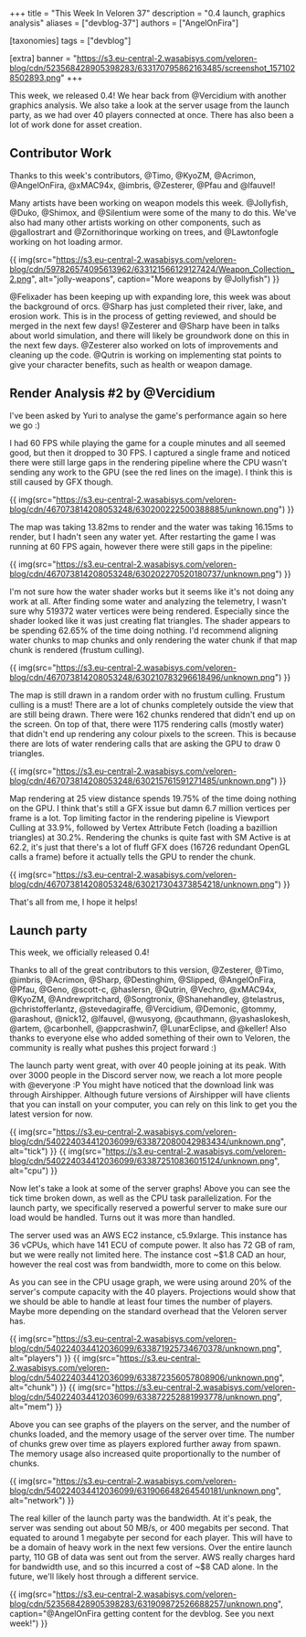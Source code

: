 +++
title = "This Week In Veloren 37"
description = "0.4 launch, graphics analysis"
aliases = ["devblog-37"]
authors = ["AngelOnFira"]

[taxonomies]
tags = ["devblog"]

[extra]
banner = "https://s3.eu-central-2.wasabisys.com/veloren-blog/cdn/523568428905398283/633170795862163485/screenshot_1571028502893.png"
+++

This week, we released 0.4! We hear back from @Vercidium with another graphics analysis. We also take a look at the server usage from the launch party, as we had over 40 players connected at once. There has also been a lot of work done for asset creation.

## Contributor Work

Thanks to this week's contributors, @Timo, @KyoZM, @Acrimon, @AngelOnFira, @xMAC94x, @imbris, @Zesterer, @Pfau and @lfauvel!

Many artists have been working on weapon models this week. @Jollyfish, @Duko, @Shimox, and @Silentium were some of the many to do this. We've also had many other artists working on other components, such as @gallostrart and @Zornithorinque working on trees, and @Lawtonfogle working on hot loading armor.

{{ img(src="https://s3.eu-central-2.wasabisys.com/veloren-blog/cdn/597826574095613962/633121566129127424/Weapon_Collection_2.png", alt="jolly-weapons", caption="More weapons by @Jollyfish") }}

@Felixader has been keeping up with expanding lore, this week was about the background of orcs. @Sharp has just completed their river, lake, and erosion work. This is in the process of getting reviewed, and should be merged in the next few days! @Zesterer and @Sharp have been in talks about world simulation, and there will likely be groundwork done on this in the next few days. @Zesterer also worked on lots of improvements and cleaning up the code. @Qutrin is working on implementing stat points to give your character benefits, such as health or weapon damage.

## Render Analysis #2 by @Vercidium

I've been asked by Yuri to analyse the game's performance again so here we go :)

I had 60 FPS while playing the game for a couple minutes and all seemed good, but then it dropped to 30 FPS. I captured a single frame and noticed there were still large gaps in the rendering pipeline where the CPU wasn't sending any work to the GPU (see the red lines on the image). I think this is still caused by GFX though.

{{ img(src="https://s3.eu-central-2.wasabisys.com/veloren-blog/cdn/467073814208053248/630200222500388885/unknown.png") }}

The map was taking 13.82ms to render and the water was taking 16.15ms to render, but I hadn't seen any water yet. After restarting the game I was running at 60 FPS again, however there were still gaps in the pipeline:

{{ img(src="https://s3.eu-central-2.wasabisys.com/veloren-blog/cdn/467073814208053248/630202270520180737/unknown.png") }}

I'm not sure how the water shader works but it seems like it's not doing any work at all. After finding some water and analyzing the telemetry, I wasn't sure why 519372 water vertices were being rendered. Especially since the shader looked like it was just creating flat triangles. The shader appears to be spending 62.65% of the time doing nothing. I'd recommend aligning water chunks to map chunks and only rendering the water chunk if that map chunk is rendered (frustum culling).

{{ img(src="https://s3.eu-central-2.wasabisys.com/veloren-blog/cdn/467073814208053248/630210783296618496/unknown.png") }}

The map is still drawn in a random order with no frustum culling. Frustum culling is a must! There are a lot of chunks completely outside the view that are still being drawn. There were 162 chunks rendered that didn't end up on the screen. On top of that, there were 1175 rendering calls (mostly water) that didn't end up rendering any colour pixels to the screen. This is because there are lots of water rendering calls that are asking the GPU to draw 0 triangles.

{{ img(src="https://s3.eu-central-2.wasabisys.com/veloren-blog/cdn/467073814208053248/630215761591271485/unknown.png") }}

Map rendering at 25 view distance spends 19.75% of the time doing nothing on the GPU. I think that's still a GFX issue but damn 6.7 million vertices per frame is a lot. Top limiting factor in the rendering pipeline is Viewport Culling at 33.9%, followed by Vertex Attribute Fetch (loading a bazillion triangles) at 30.2%. Rendering the chunks is quite fast with SM Active is at 62.2, it's just that there's a lot of fluff GFX does (16726 redundant OpenGL calls a frame) before it actually tells the GPU to render the chunk.

{{ img(src="https://s3.eu-central-2.wasabisys.com/veloren-blog/cdn/467073814208053248/630217304373854218/unknown.png") }}

That's all from me, I hope it helps!

## Launch party

This week, we officially released 0.4!

Thanks to all of the great contributors to this version, @Zesterer, @Timo, @imbris, @Acrimon, @Sharp, @Destinghim, @Slipped, @AngelOnFira, @Pfau, @Geno, @scott-c, @haslersn, @Qutrin, @Vechro, @xMAC94x, @KyoZM, @Andrewpritchard, @Songtronix, @Shanehandley, @telastrus, @christofferlantz, @stevedagiraffe, @Vercidium, @Demonic, @tommy, @arashout, @nick12, @lfauvel, @wusyong, @cauthmann, @yashaslokesh, @artem, @carbonhell, @appcrashwin7, @LunarEclipse, and @keller! Also thanks to everyone else who added something of their own to Veloren, the community is really what pushes this project forward :)

The launch party went great, with over 40 people joining at its peak. With over 3000 people in the Discord server now, we reach a lot more people with @everyone :P You might have noticed that the download link was through Airshipper. Although future versions of Airshipper will have clients that you can install on your computer, you can rely on this link to get you the latest version for now.

{{ img(src="https://s3.eu-central-2.wasabisys.com/veloren-blog/cdn/540224034412036099/633872080042983434/unknown.png", alt="tick") }}
{{ img(src="https://s3.eu-central-2.wasabisys.com/veloren-blog/cdn/540224034412036099/633872510836015124/unknown.png", alt="cpu") }}

Now let's take a look at some of the server graphs! Above you can see the tick time broken down, as well as the CPU task parallelization. For the launch party, we specifically reserved a powerful server to make sure our load would be handled. Turns out it was more than handled.

The server used was an AWS EC2 instance, c5.9xlarge. This instance has 36 vCPUs, which have 141 ECU of compute power. It also has 72 GB of ram, but we were really not limited here. The instance cost ~$1.8 CAD an hour, however the real cost was from bandwidth, more to come on this below.

As you can see in the CPU usage graph, we were using around 20% of the server's compute capacity with the 40 players. Projections would show that we should be able to handle at least four times the number of players. Maybe more depending on the standard overhead that the Veloren server has.

{{ img(src="https://s3.eu-central-2.wasabisys.com/veloren-blog/cdn/540224034412036099/633871925734670378/unknown.png", alt="players") }}
{{ img(src="https://s3.eu-central-2.wasabisys.com/veloren-blog/cdn/540224034412036099/633872356057808906/unknown.png", alt="chunk") }}
{{ img(src="https://s3.eu-central-2.wasabisys.com/veloren-blog/cdn/540224034412036099/633872252881993778/unknown.png", alt="mem") }}

Above you can see graphs of the players on the server, and the number of chunks loaded, and the memory usage of the server over time. The number of chunks grew over time as players explored further away from spawn. The memory usage also increased quite proportionally to the number of chunks.

{{ img(src="https://s3.eu-central-2.wasabisys.com/veloren-blog/cdn/540224034412036099/631906648264540181/unknown.png", alt="network") }}

The real killer of the launch party was the bandwidth. At it's peak, the server was sending out about 50 MB/s, or 400 megabits per second. That equated to around 1 megabyte per second for each player. This will have to be a domain of heavy work in the next few versions. Over the entire launch party, 110 GB of data was sent out from the server. AWS really charges hard for bandwidth use, and so this incurred a cost of ~$8 CAD alone. In the future, we'll likely host through a different service.

{{ img(src="https://s3.eu-central-2.wasabisys.com/veloren-blog/cdn/523568428905398283/631909872526688257/unknown.png", caption="@AngelOnFira getting content for the devblog. See you next week!") }}
